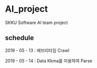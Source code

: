 # AI_project
SKKU Software AI team project

## schedule

2019 - 05 - 13 : 에브리타임 Crawl

2019 - 05 - 14 : Data Kkma를 이용하여 Parse
